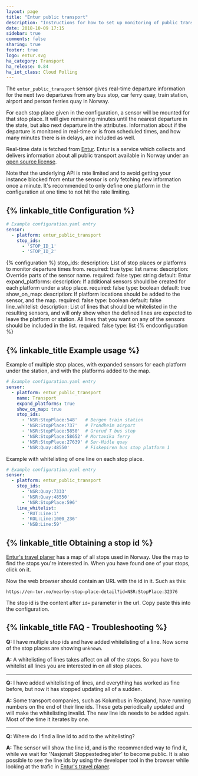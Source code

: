 ```yaml
---
layout: page
title: "Entur public transport"
description: "Instructions for how to set up monitoring of public transport departures in Norway."
date: 2018-10-09 17:15
sidebar: true
comments: false
sharing: true
footer: true
logo: entur.svg
ha_category: Transport
ha_release: 0.84
ha_iot_class: Cloud Polling
---
```


The `entur_public_transport` sensor gives real-time departure information for the next two departures from any bus stop, car ferry quay, train station, airport and person ferries quay in Norway.

For each stop place given in the configuration, a sensor will be mounted for that stop place. It will give remaining minutes until the nearest departure in the state, but also next departure in the attributes. Information about if the departure is monitored in real-time or is from scheduled times, and how many minutes there is in delays, are included as well.

Real-time data is fetched from [Entur](https://www.entur.org). Entur is a service which collects and delivers information about all public transport available in Norway under an [open source license](https://data.norge.no/nlod/no).

<p class='note'>Note that the underlying API is rate limited and to avoid getting your instance blocked from entur the sensor is only fetching new information once a minute. It's recommended to only define one platform in the configuration at one time to not hit the rate limiting.
</p>

## {% linkable_title Configuration %}

```yaml
# Example configuration.yaml entry
sensor:
  - platform: entur_public_transport
    stop_ids:
      - 'STOP_ID_1'
      - 'STOP_ID_2'
```

{% configuration %}
stop_ids:
  description: List of stop places or platforms to monitor departure times from.
  required: true
  type: list
name:
  description: Override parts of the sensor name.
  required: false
  type: string
  default: Entur
expand_platforms:
  description: If additional sensors should be created for each platform under a stop place.
  required: false
  type: boolean
  default: true
show_on_map:
  description: If platform locations should be added to the sensor, and the map.
  required: false
  type: boolean
  default: false
line_whitelist:
  description: List of lines that should be whitelisted in the resulting sensors, and will only show when the defined lines are expected to leave the platform or station. All lines that you want on any of the sensors should be included in the list.
  required: false
  type: list
{% endconfiguration %}

## {% linkable_title Example usage %}

Example of multiple stop places, with expanded sensors for each platform under the station, and with the platforms added to the map.

```yaml
# Example configuration.yaml entry
sensor:
  - platform: entur_public_transport
    name: Transport
    expand_platforms: true
    show_on_map: true
    stop_ids:
      - 'NSR:StopPlace:548'   # Bergen train station
      - 'NSR:StopPlace:737'   # Trondheim airport
      - 'NSR:StopPlace:5850'  # Grorud T bus stop
      - 'NSR:StopPlace:58652' # Mortavika ferry
      - 'NSR:StopPlace:27639' # Sør-Hidle quay
      - 'NSR:Quay:48550'      # Fiskepiren bus stop platform 1
```

Example with whitelisting of one line on each stop place.

```yaml
# Example configuration.yaml entry
sensor:
  - platform: entur_public_transport
    stop_ids:
      - 'NSR:Quay:7333'
      - 'NSR:Quay:48550'
      - 'NSR:StopPlace:596'
    line_whitelist:
      - 'RUT:Line:1'
      - 'KOL:Line:1000_236'
      - 'NSB:Line:59'
```

## {% linkable_title Obtaining a stop id %}

[Entur's travel planer](https://en-tur.no) has a map of all stops used in Norway. Use the map to find the stops you're interested in. When you have found one of your stops, click on it.

Now the web browser should contain an URL with the id in it. Such as this:

`https://en-tur.no/nearby-stop-place-detail?id=NSR:StopPlace:32376`

The stop id is the content after `id=` parameter in the url. Copy paste this into the configuration.

## {% linkable_title FAQ - Troubleshooting %}

**Q:** I have multiple stop ids and have added whitelisting of a line. Now some of the stop places are showing `unknown`.

**A:** A whitelisting of lines takes affect on all of the stops. So you have to whitelist all lines you are interested in on all stop places.

---

**Q:** I have added whitelisting of lines, and everything has worked as fine before, but now it has stopped updating all of a sudden.

**A:** Some transport companies, such as Kolumbus in Rogaland, have running numbers on the end of their line ids. These gets periodically updated and will make the whitelisting invalid. The new line ids needs to be added again. Most of the time it iterates by one.

---

**Q:** Where do I find a line id to add to the whitelisting?

**A:** The sensor will show the line id, and is the recommended way to find it, while we wait for 'Nasjonalt Stoppestedregister' to become public. It is also possible to see the line ids by using the developer tool in the browser while looking at the trafic in [Entur's travel planer](https://en-tur.no).
